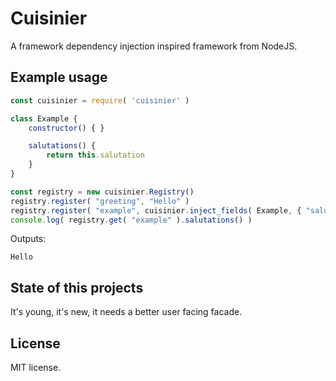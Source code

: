 # Cuisinier

A framework dependency injection inspired framework from NodeJS.

## Example usage

```javascript
const cuisinier = require( 'cuisinier' )

class Example {
	constructor() { }

	salutations() {
		return this.salutation
	}
}

const registry = new cuisinier.Registry()
registry.register( "greeting", "Hello" )
registry.register( "example", cuisinier.inject_fields( Example, { "salutation" : "greeting" } ) )
console.log( registry.get( "example" ).salutations() )
```

Outputs:
```text
Hello
```

## State of this projects

It's young, it's new, it needs a better user facing facade.

## License

MIT license.
